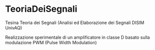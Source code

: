 # TeoriaDeiSegnali
Tesina Teoria dei Segnali (Analisi ed Elaborazione dei Segnali DISIM UnivAQ)

Realizzazione sperimentale di un amplificatore in classe D basato sulla
modulazione PWM (Pulse Width Modulation)
